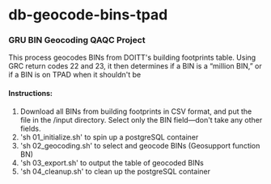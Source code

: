 <h1>db-geocode-bins-tpad</h1>
<h3>GRU BIN Geocoding QAQC Project</h3>
<p>This process geocodes BINs from DOITT's building footprints table. Using GRC return codes 22 and 23, it then determines if a BIN is a &ldquo;million BIN,&rdquo; or if a BIN is on TPAD when it shouldn't be</p>

<h4>Instructions:</h4>
<ol>
<li>Download all BINs from building footprints in CSV format, and put the file in the /input directory. Select only the BIN field&mdash;don't take any other fields.</li>
<li>'sh 01_initialize.sh' to spin up a postgreSQL container</li>
<li>'sh 02_geocoding.sh' to select and geocode BINs (Geosupport function BN)</li>
<li>'sh 03_export.sh' to output the table of geocoded BINs</li>
<li>'sh 04_cleanup.sh' to clean up the postgreSQL container</li>
</ol>
